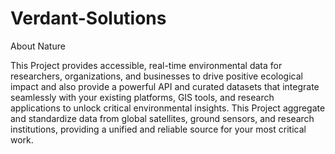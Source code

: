 # Verdant-Solutions
About Nature

This Project provides accessible, real-time environmental data for researchers, organizations, and businesses to drive positive ecological impact and also provide a powerful API and curated datasets that integrate seamlessly with your existing platforms, GIS tools, and research applications to unlock critical environmental insights.
This Project aggregate and standardize data from global satellites, ground sensors, and research institutions, providing a unified and reliable source for your most critical work.
